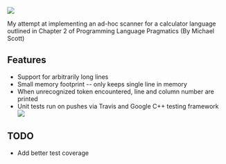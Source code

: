 ![](https://travis-ci.org/StuartHa/Calculator-Scanner.svg?branch=master)

My attempt at implementing an ad-hoc scanner for a calculator language outlined in Chapter 2 of Programming Language Pragmatics (By Michael Scott)

Features
---
+ Support for arbitrarily long lines
+ Small memory footprint -- only keeps single line in memory
+ When unrecognized token encountered, line and column number are printed
+ Unit tests run on pushes via Travis and Google C++ testing framework ![](https://travis-ci.org/StuartHa/Calculator-Scanner)

TODO
---
+ Add better test coverage
